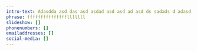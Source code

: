 ```yaml
---
intro-text: Adasdda asd das asd asdad asd asd ad asd ds sadads d adasd
phrase: ffffffffffffffflllllll
slideshow: []
phonenumbers: []
emailaddresses: []
social-media: []
---
```

